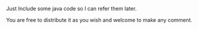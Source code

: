 Just Include some java code so I can refer them later.

You are free to distribute it as you wish and welcome to make any comment.